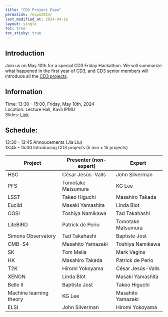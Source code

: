 ```yaml
---
title: "CD3 Project Expo"
permalink: /expo2024/
last_modified_at: 2024-04-16
layout: single
toc: true
toc_sticky: true
---
```


## Introduction

Join us on May 10th for a special CD3 Friday Hackathon. We will summarize what happened in the first year of CD3, and CD3 senior members will introduce all the [CD3 projects](https://cd3.ipmu.jp/projects/). 

## Information

Time: 13:30 - 15:00, Friday, May 10th, 2024 \
Location: Lecture Hall, Kavli IPMU \
Slides: [Link](https://docs.google.com/presentation/d/1VxRN3KcIwPxudZpO_VGFSjhjOysymFSphIS2qdIbQrI/edit?usp=sharing)

## Schedule:

13:30 - 13:45 Annoucements (Jia Liu)\
13:45 - 15:00 Introducing CD3 projects (5 min x 15 projects)

| Project                 | Presenter (non-expert) | Expert             |
|-------------------------|------------------------|--------------------|
| HSC                     | César Jesús-Valls      | John Silverman     |
| PFS                     | Tomotake Matsumura     | KG Lee             |
| LSST                    | Takeo Higuchi          | Masahiro Takada    |
| Euclid                  | Masaki Yamashita       | Linda Blot         |
| COSI                    | Toshiya Namikawa       | Tad Takahashi      |
| LiteBIRD                | Patrick de Perio       | Tomotake Matsumura |
| Simons Observatory      | Tad Takahashi          | Baptiste Jost      |
| CMB-S4                  | Masahito Yamazaki      | Toshiya Namikawa   |
| SK                      | Tom Melia              | Mark Vagins        |
| HK                      | Masahiro Takada        | Patrick de Perio   |
| T2K                     | Hiromi Yokoyama        | César Jesús-Valls  |
| XENON                   | Linda Blot             | Masaki Yamashita   |
| Belle II                | Baptiste Jost          | Takeo Higuchi      |
| Machine learning theory | KG Lee                 | Masahito Yamazaki  |
| ELSI                    | John Silverman         | Hiromi Yokoyama    |
